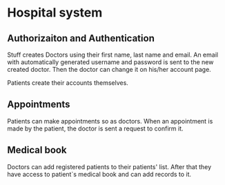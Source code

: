 # Hospital system

## Authorizaiton and Authentication

Stuff creates Doctors using their first name, last name and email. An email with automatically generated username and password is sent to the new created doctor. Then the doctor can change it on his/her account page.

Patients create their accounts themselves.

## Appointments

Patients can make appointments so as doctors. When an appointment is made by the patient, the doctor is sent a request to confirm it.

## Medical book

Doctors can add registered patients to their patients' list. After that they have access to patient`s medical book and can add records to it.
